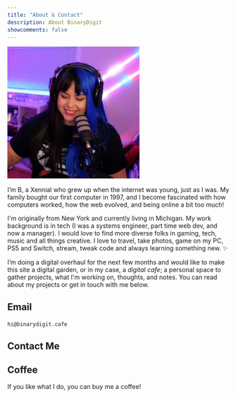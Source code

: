 ```yaml
---
title: "About & Contact"
description: About BinaryDigit
showcomments: false
---
```


<img src="BinaryDigit.png" alt="BinaryDigit" width="300"/>

I’m B, a Xennial who grew up when the internet was young, just as I was. My family bought our first computer in 1997, and I become fascinated with how computers worked, how the web evolved, and being online a bit too much!

I'm originally from New York and currently living in Michigan.  My work background is in tech (I was a systems engineer, part time web dev, and now a manager). I would love to find more diverse folks in gaming, tech, music and all things creative. I love to travel, take photos, game on my PC, PS5 and Switch, stream, tweak code and always learning something new. ✨

I’m doing a digital overhaul for the next few months and would like to make this site a digital garden, or in my case, a _digital cafe_; a personal space to gather projects, what I'm working on, thoughts, and notes. You can read about my projects or get in touch with me below.

## Email

```hi@binarydigit.cafe```

## Contact Me

<script data-letterbirduser="binarydigit" src="https://letterbird.co/embed/v1.js"></script>

## Coffee
If you like what I do, you can buy me a coffee!
<script type='text/javascript' src='https://storage.ko-fi.com/cdn/widget/Widget_2.js'></script><script type='text/javascript'>kofiwidget2.init('Ko-fi', '#04a5e5', 'F2F321K6F');kofiwidget2.draw();</script> 
